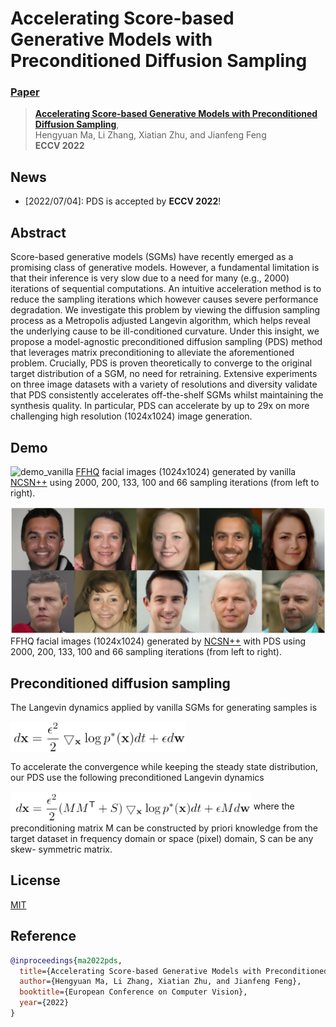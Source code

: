# Accelerating Score-based Generative Models with Preconditioned Diffusion Sampling
###  [Paper](https://arxiv.org/abs/)
> [**Accelerating Score-based Generative Models with Preconditioned Diffusion Sampling**](https://arxiv.org/abs/),            
> Hengyuan Ma, Li Zhang, Xiatian Zhu, and Jianfeng Feng   
> **ECCV 2022**

## News
- [2022/07/04]: PDS is accepted by **ECCV 2022**!

## Abstract
Score-based generative models (SGMs) have recently emerged as a promising class of generative models. However, a fundamental limitation is that their inference is very slow due to a need for many (e.g., 2000) iterations of sequential computations. An intuitive acceleration method is to reduce the sampling iterations which however causes severe performance degradation. We investigate this problem by viewing the diffusion sampling process as a Metropolis adjusted Langevin algorithm, which helps reveal the underlying cause to be ill-conditioned curvature. Under this insight, we propose a model-agnostic preconditioned diffusion sampling (PDS) method that leverages matrix preconditioning to alleviate the aforementioned problem. Crucially, PDS is proven theoretically to converge to the original target distribution of a SGM, no need for retraining. Extensive experiments on three image datasets with a variety of resolutions and diversity validate that PDS consistently accelerates off-the-shelf SGMs whilst maintaining the synthesis quality. In particular, PDS can accelerate by up to 29x on more challenging high resolution (1024x1024) image generation.

## Demo
![demo_vanilla](src/ffhq_demo1.png)
[FFHQ](https://github.com/NVlabs/ffhq-dataset) facial images (1024x1024) generated by vanilla [NCSN++](https://github.com/yang-song/score_sde) using 2000,  200, 133, 100 and 66 sampling iterations (from left to right).

![demo_ours](src/ffhq_demo2.png)
FFHQ facial images (1024x1024) generated by [NCSN++](https://github.com/yang-song/score_sde) with PDS using 2000,  200, 133, 100 and 66 sampling iterations (from left to right).

## Preconditioned diffusion sampling

The Langevin dynamics applied by vanilla SGMs for generating samples is

<img src="src/Langevin_dynamics.png" height = "50"  align=center />

To accelerate the convergence while keeping the steady state distribution, our PDS use the following preconditioned Langevin dynamics

<img src="src/preconditioned_Langevin_dynamics.png" height = "50"  align=center />
where the preconditioning matrix M can be constructed by priori knowledge from the target dataset in frequency domain or space (pixel) domain, S can be any skew-
symmetric matrix.

## License

[MIT](LICENSE)
## Reference

```bibtex
@inproceedings{ma2022pds,
  title={Accelerating Score-based Generative Models with Preconditioned Diffusion Sampling},
  author={Hengyuan Ma, Li Zhang, Xiatian Zhu, and Jianfeng Feng},
  booktitle={European Conference on Computer Vision},
  year={2022}
}
```
